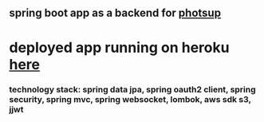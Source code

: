 ## spring boot app as a backend for [photsup](https://github.com/hi-all-homies/photsup-react-client)


# deployed app running on heroku [here](https://photsup.herokuapp.com)


### technology stack: spring data jpa, spring oauth2 client, spring security, spring mvc, spring websocket, lombok, aws sdk s3, jjwt
